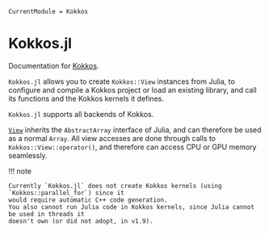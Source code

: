 ```@meta
CurrentModule = Kokkos
```

# Kokkos.jl

Documentation for [Kokkos](https://github.com/Keluaa/Kokkos.jl).


`Kokkos.jl` allows you to create `Kokkos::View` instances from Julia, to configure and compile a Kokkos project or load an existing library, and call its functions and the Kokkos kernels it defines.

`Kokkos.jl` supports all backends of Kokkos.

[`View`](@ref) inherits the `AbstractArray` interface of Julia, and can therefore be used as a normal `Array`.
All view accesses are done through calls to `Kokkos::View::operator()`, and therefore can access CPU or GPU memory seamlessly.


!!! note

    Currently `Kokkos.jl` does not create Kokkos kernels (using `Kokkos::parallel_for`) since it 
    would require automatic C++ code generation.
    You also cannot run Julia code in Kokkos kernels, since Julia cannot be used in threads it
    doesn't own (or did not adopt, in v1.9).

